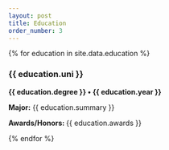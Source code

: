 ```yaml
---
layout: post
title: Education
order_number: 3
---
```

  <!-- begin Education -->
  <section class="content-section">
    {% for education in site.data.education %}
    <div class="resume-item" itemscope itemprop="alumniOf" itemtype="http://schema.org/CollegeOrUniversity">
      <h3 class="resume-item-title" itemprop="name">{{ education.uni }}</h3>
      <p class="resume-item-details group" itemprop="description"><b>{{ education.degree }} &bull; {{ education.year }}</b></p>
      <p class="resume-item-summary"> <b>Major:</b> {{ education.summary }}</p>
      <p class="resume-item-copy"> <b>Awards/Honors: </b>{{ education.awards }}</p>
    <!-- </div> -->
    {% endfor %}
  <!-- </section> -->
  <!-- end Education -->